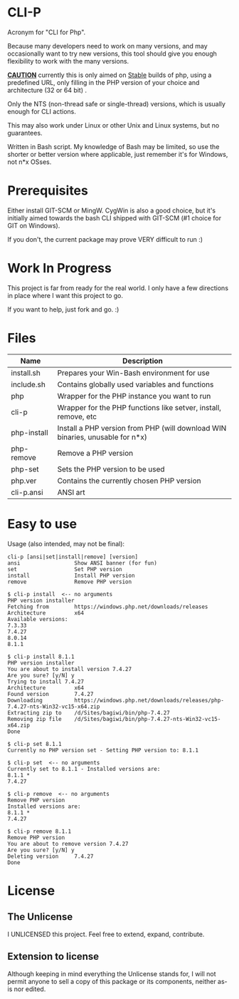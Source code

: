 # CLI-P

Acronym for "CLI for Php". 

Because many developers need to work on many versions, and may occasionally want to try new versions, this tool
should give you enough flexibility to work with the many versions.

<u>**CAUTION**</u> currently this is only aimed on <u>Stable</u> builds of php, using a predefined URL, only filling in
the PHP version of your choice and architecture (32 or 64 bit) .

Only the NTS (non-thread safe or single-thread) versions, which is usually enough for CLI actions.

This may also work under Linux or other Unix and Linux systems, but no guarantees.

Written in Bash script. My knowledge of Bash may be limited, so use the shorter or better version where
applicable, just remember it's for Windows, not n*x OSses.

# Prerequisites

Either install GIT-SCM or MingW. CygWin is also a good choice, but it's initially aimed towards the bash CLI shipped
with GIT-SCM (#1 choice for GIT on Windows).

If you don't, the current package may prove VERY difficult to run :)

# Work In Progress

This project is far from ready for the real world. I only have a few directions in place where I want this project to
go.

If you want to help, just fork and go. :)

# Files

| Name        | Description                                                                   |
|-------------|-------------------------------------------------------------------------------|
| install.sh  | Prepares your Win-Bash environment for use                                    |
| include.sh  | Contains globally used variables and functions                                |
| php         | Wrapper for the PHP instance you want to run                                  |
| cli-p       | Wrapper for the PHP functions like setver, install, remove, etc               |
| php-install | Install a PHP version from PHP (will download WIN binaries, unusable for n*x) |
| php-remove  | Remove a PHP version                                                          |
| php-set     | Sets the PHP version to be used                                               |
| php.ver     | Contains the currently chosen PHP version                                     |
| cli-p.ansi  | ANSI art                                                                      |

# Easy to use
Usage (also intended, may not be final):
```
cli-p [ansi|set|install|remove] [version]
ansi                 Show ANSI banner (for fun)
set                  Set PHP version
install              Install PHP version
remove               Remove PHP version
```
```
$ cli-p install  <-- no arguments
PHP version installer
Fetching from        https://windows.php.net/downloads/releases
Architecture         x64
Available versions:
7.3.33
7.4.27
8.0.14
8.1.1
```
```
$ cli-p install 8.1.1
PHP version installer
You are about to install version 7.4.27
Are you sure? [y/N] y
Trying to install 7.4.27
Architecture         x64
Found version        7.4.27
Downloading          https://windows.php.net/downloads/releases/php-7.4.27-nts-Win32-vc15-x64.zip
Extracting zip to    /d/Sites/bagiwi/bin/php-7.4.27
Removing zip file    /d/Sites/bagiwi/bin/php-7.4.27-nts-Win32-vc15-x64.zip
Done
```
```
$ cli-p set 8.1.1
Currently no PHP version set - Setting PHP version to: 8.1.1
```
```
$ cli-p set  <-- no arguments
Currently set to 8.1.1 - Installed versions are:
8.1.1 *
7.4.27 
```
```
$ cli-p remove  <-- no arguments
Remove PHP version
Installed versions are:
8.1.1 *
7.4.27 
```
```
$ cli-p remove 8.1.1
Remove PHP version
You are about to remove version 7.4.27
Are you sure? [y/N] y
Deleting version     7.4.27
Done
```

# License

## The Unlicense

I UNLICENSED this project. Feel free to extend, expand, contribute.

## Extension to license

Although keeping in mind everything the Unlicense stands for, I will not permit anyone to sell a copy of this package or
its components, neither as-is nor edited.
